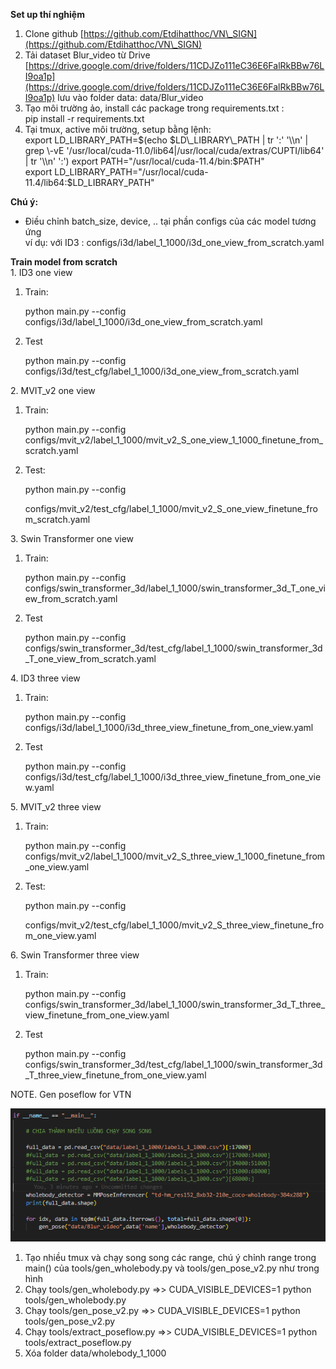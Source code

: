 **Set up thí nghiệm**

1. Clone github [https://github.com/Etdihatthoc/VN\_SIGN](https://github.com/Etdihatthoc/VN\_SIGN)   
1. Tải dataset Blur\_video từ Drive [https://drive.google.com/drive/folders/11CDJZo111eC36E6FalRkBBw76LI9oa1p](https://drive.google.com/drive/folders/11CDJZo111eC36E6FalRkBBw76LI9oa1p) lưu vào folder data: data/Blur\_video  
1. Tạo môi trường ảo, install các package trong requirements.txt :   
   pip install \-r requirements.txt  
1. Tại tmux, active môi trường, setup bằng lệnh:  
   export LD\_LIBRARY\_PATH=$(echo $LD\_LIBRARY\_PATH | tr ':' '\\n' | grep \-vE '/usr/local/cuda-11.0/lib64|/usr/local/cuda/extras/CUPTI/lib64' | tr '\\n' ':')  
   export PATH="/usr/local/cuda-11.4/bin:$PATH"   
   export LD\_LIBRARY\_PATH="/usr/local/cuda-11.4/lib64:$LD\_LIBRARY\_PATH"  
   

**Chú ý:**

- Điều chỉnh batch\_size, device, .. tại phần configs của các model tương ứng  
  ví dụ: với ID3 : configs/i3d/label\_1\_1000/i3d\_one\_view\_from\_scratch.yaml


**Train model from scratch**  
1\. ID3 one view

1. Train: 

   python main.py \--config configs/i3d/label\_1\_1000/i3d\_one\_view\_from\_scratch.yaml

1. Test 

   python main.py \--config configs/i3d/test\_cfg/label\_1\_1000/i3d\_one\_view\_from\_scratch.yaml

2\. MVIT\_v2 one view

1. Train:

   python main.py \--config configs/mvit\_v2/label\_1\_1000/mvit\_v2\_S\_one\_view\_1\_1000\_finetune\_from\_scratch.yaml

1. Test:

   python main.py \--config

   configs/mvit\_v2/test\_cfg/label\_1\_1000/mvit\_v2\_S\_one\_view\_finetune\_from\_scratch.yaml

   

3\. Swin Transformer one view

1. Train: 

   python main.py \--config configs/swin\_transformer\_3d/label\_1\_1000/swin\_transformer\_3d\_T\_one\_view\_from\_scratch.yaml

1. Test 

   python main.py \--config configs/swin\_transformer\_3d/test\_cfg/label\_1\_1000/swin\_transformer\_3d\_T\_one\_view\_from\_scratch.yaml

   

4\. ID3 three view

1. Train: 

   python main.py \--config configs/i3d/label\_1\_1000/i3d\_three\_view\_finetune\_from\_one\_view.yaml

1. Test 

   python main.py \--config configs/i3d/test\_cfg/label\_1\_1000/i3d\_three\_view\_finetune\_from\_one\_view.yaml

   

5\. MVIT\_v2 three view

1. Train:

   python main.py \--config configs/mvit\_v2/label\_1\_1000/mvit\_v2\_S\_three\_view\_1\_1000\_finetune\_from\_one\_view.yaml

1. Test:

   python main.py \--config

   configs/mvit\_v2/test\_cfg/label\_1\_1000/mvit\_v2\_S\_three\_view\_finetune\_from\_one\_view.yaml

   

6\. Swin Transformer three view

1. Train: 

   python main.py \--config configs/swin\_transformer\_3d/label\_1\_1000/swin\_transformer\_3d\_T\_three\_view\_finetune\_from\_one\_view.yaml

1. Test 

   python main.py \--config configs/swin\_transformer\_3d/test\_cfg/label\_1\_1000/swin\_transformer\_3d\_T\_three\_view\_finetune\_from\_one\_view.yaml

   
NOTE\. Gen poseflow for VTN

![alt text](image.png)

1. Tạo nhiều tmux và chạy song song các range, chú ý chỉnh range trong main() của tools/gen_wholebody.py và tools/gen_pose_v2.py như trong hình
2. Chạy tools/gen_wholebody.py =>> CUDA_VISIBLE_DEVICES=1 python tools/gen_wholebody.py
3. Chạy tools/gen_pose_v2.py =>> CUDA_VISIBLE_DEVICES=1 python tools/gen_pose_v2.py
4. Chạy tools/extract_poseflow.py =>> CUDA_VISIBLE_DEVICES=1 python tools/extract_poseflow.py
5. Xóa folder data/wholebody_1_1000
   